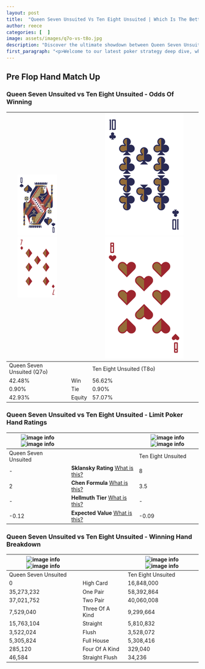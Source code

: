 ```yaml
---
layout: post
title:  "Queen Seven Unsuited Vs Ten Eight Unsuited | Which Is The Better Hand In Poker? A Complete Guide"
author: reece
categories: [  ]
image: assets/images/q7o-vs-t8o.jpg
description: "Discover the ultimate showdown between Queen Seven Unsuited and Ten Eight Unsuited in poker! Uncover the odds, strategies, and scenarios where one hand triumphs over the other. Get ready to up your poker game with this thrilling analysis."
first_paragraph: "<p>Welcome to our latest poker strategy deep dive, where we're pitting two distinct hands against each other in a high-stakes showdown: Queen Seven Unsuited vs Ten Eight Unsuited.</p><p>In the dynamic world of poker, every decision counts, and knowing which hand holds the upper hand is key to your success at the table.</p><p>In this article, we'll dissect these two hands, explore the scenarios where one dominates the other, and equip you with the knowledge to make strategic choices that can tip the odds in your favor.</p><p>Get ready to unravel the intriguing dynamics of these poker hands and elevate your game to new heights.</p>"
---
```




[comment]: # (sp0)

## Pre Flop Hand Match Up

<div class="table hand-ratings" markdown="1"> 



### Queen Seven Unsuited vs Ten Eight Unsuited - Odds Of Winning


    
| ![image info](assets/images/hand1/q.png) ![image info](assets/images/hand1/7o.png) |  | ![image info](assets/images/hand2/t.png) ![image info](assets/images/hand2/8o.png) |
| -------- | -------- | -------- |
| Queen Seven Unsuited (Q7o) |  | Ten Eight Unsuited (T8o) |
| 42.48% | Win | 56.62% |
| 0.90% | Tie | 0.90% |
| 42.93% | Equity | 57.07% |




[comment]: # (sp1)



### Queen Seven Unsuited vs Ten Eight Unsuited - Limit Poker Hand Ratings


    
| ![image info](https://www.riverpairs.com/assets/images/hand1/q.png) ![image info](https://www.riverpairs.com/assets/images/hand1/7o.png) |  | ![image info](https://www.riverpairs.com/assets/images/hand2/t.png) ![image info](https://www.riverpairs.com/assets/images/hand2/8o.png) |
| -------- | -------- | -------- |
| Queen Seven Unsuited |  | Ten Eight Unsuited |
| - | **Sklansky Rating** [What is this?](/sklansky-rating-explained) | 8 |
| 2 | **Chen Formula** [What is this?](/chen-formula-explained) | 3.5 |
| - | **Hellmuth Tier** [What is this?](/Hellmuth-tier-explained) | - |
| -0.12 | **Expected Value** [What is this?](/expected-value-explained) | -0.09 |




[comment]: # (sp2)



### Queen Seven Unsuited vs Ten Eight Unsuited - Winning Hand Breakdown


    
| ![image info](https://www.riverpairs.com/assets/images/hand1/q.png) ![image info](https://www.riverpairs.com/assets/images/hand1/7o.png) |  | ![image info](https://www.riverpairs.com/assets/images/hand2/t.png) ![image info](https://www.riverpairs.com/assets/images/hand2/8o.png) |
| -------- | -------- | -------- |
| Queen Seven Unsuited |  | Ten Eight Unsuited |
| 0 | High Card | 16,848,000 |
| 35,273,232 | One Pair | 58,392,864 |
| 37,021,752 | Two Pair | 40,060,008 |
| 7,529,040 | Three Of A Kind | 9,299,664 |
| 15,763,104 | Straight | 5,810,832 |
| 3,522,024 | Flush | 3,528,072 |
| 5,305,824 | Full House | 5,308,416 |
| 285,120 | Four Of A Kind | 329,040 |
| 46,584 | Straight Flush | 34,236 |




[comment]: # (sp3)



</div>

[comment]: # (sp4)



[comment]: # (sp5)

